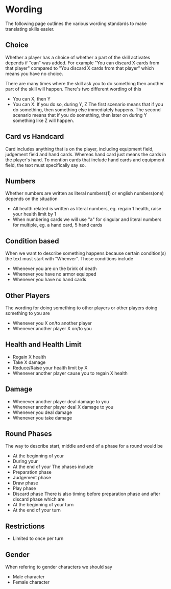 # Wording

The following page outlines the various wording standards to make translating skills easier.

## Choice
Whether a player has a choice of whether a part of the skill activates depends if "can" was added. For example "You can discard X cards from that player" compared to "You discard X cards from that player" which means you have no choice.

There are many times where the skill ask you to do something then another part of the skill will happen. There's two different wording of this
* You can X, then Y
* You can X. If you do so, during Y, Z
The first scenario means that if you do something, then something else immediately happens.
The second scenario means that if you do something, then later on during Y something like Z will happen.

## Card vs Handcard
Card includes anything that is on the player, including equipment field, judgement field and hand cards. Whereas hand card just means the cards in the player's hand. To mention cards that include hand cards and equipment field, the text must specifically say so.

## Numbers
Whether numbers are written as literal numbers(1) or english numbers(one) depends on the situation
* All health related is written as literal numbers, eg. regain 1 health, raise your health limit by 1
* When numbering cards we will use "a" for singular and literal numbers for multiple, eg. a hand card, 5 hand cards


## Condition based
When we want to describe something happens because certain condition(s) the text must start with "Whenver". Those conditions include
* Whenever you are on the brink of death
* Whenever you have no armor equipped
* Whenever you have no hand cards

## Other Players
The wording for doing something to other players or other players doing something to you are
* Whenever you X on/to another player
* Whenever another player X on/to you

## Health and Health Limit
* Regain X health
* Take X damage
* Reduce/Raise your health limit by X
* Whenever another player cause you to regain X health

## Damage
* Whenever another player deal damage to you
* Whenever another player deal X damage to you
* Whenever you deal damage
* Whenever you take damage

## Round Phases
The way to describe start, middle and end of a phase for a round would be
* At the beginning of your 
* During your
* At the end of your
The phases include
* Preparation phase
* Judgement phase
* Draw phase
* Play phase
* Discard phase
There is also timing before preparation phase and after discard phase which are
* At the beginning of your turn
* At the end of your turn

## Restrictions
* Limited to once per turn

## Gender
When refering to gender characters we should say 
* Male character
* Female character